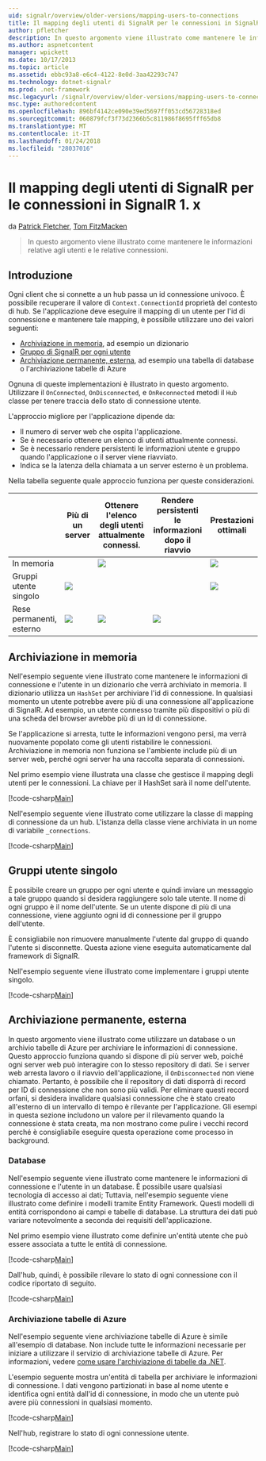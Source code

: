 ```yaml
---
uid: signalr/overview/older-versions/mapping-users-to-connections
title: Il mapping degli utenti di SignalR per le connessioni in SignalR 1. x | Documenti Microsoft
author: pfletcher
description: In questo argomento viene illustrato come mantenere le informazioni relative agli utenti e le relative connessioni.
ms.author: aspnetcontent
manager: wpickett
ms.date: 10/17/2013
ms.topic: article
ms.assetid: ebbc93a8-e6c4-4122-8e0d-3aa42293c747
ms.technology: dotnet-signalr
ms.prod: .net-framework
msc.legacyurl: /signalr/overview/older-versions/mapping-users-to-connections
msc.type: authoredcontent
ms.openlocfilehash: 896bf4142ce090e39ed5697ff053cd56728318ed
ms.sourcegitcommit: 060879fcf3f73d2366b5c811986f8695fff65db8
ms.translationtype: MT
ms.contentlocale: it-IT
ms.lasthandoff: 01/24/2018
ms.locfileid: "28037016"
---
```

<a name="mapping-signalr-users-to-connections-in-signalr-1x"></a>Il mapping degli utenti di SignalR per le connessioni in SignalR 1. x
====================
da [Patrick Fletcher](https://github.com/pfletcher), [Tom FitzMacken](https://github.com/tfitzmac)

> In questo argomento viene illustrato come mantenere le informazioni relative agli utenti e le relative connessioni.


## <a name="introduction"></a>Introduzione

Ogni client che si connette a un hub passa un id connessione univoco. È possibile recuperare il valore di `Context.ConnectionId` proprietà del contesto di hub. Se l'applicazione deve eseguire il mapping di un utente per l'id di connessione e mantenere tale mapping, è possibile utilizzare uno dei valori seguenti:

- [Archiviazione in memoria](#inmemory), ad esempio un dizionario
- [Gruppo di SignalR per ogni utente](#groups)
- [Archiviazione permanente, esterna](#database), ad esempio una tabella di database o l'archiviazione tabelle di Azure

Ognuna di queste implementazioni è illustrato in questo argomento. Utilizzare il `OnConnected`, `OnDisconnected`, e `OnReconnected` metodi il `Hub` classe per tenere traccia dello stato di connessione utente.

L'approccio migliore per l'applicazione dipende da:

- Il numero di server web che ospita l'applicazione.
- Se è necessario ottenere un elenco di utenti attualmente connessi.
- Se è necessario rendere persistenti le informazioni utente e gruppo quando l'applicazione o il server viene riavviato.
- Indica se la latenza della chiamata a un server esterno è un problema.

Nella tabella seguente quale approccio funziona per queste considerazioni.

|  | Più di un server | Ottenere l'elenco degli utenti attualmente connessi. | Rendere persistenti le informazioni dopo il riavvio | Prestazioni ottimali |
| --- | --- | --- | --- | --- |
| In memoria |  | ![](mapping-users-to-connections/_static/image1.png) |  | ![](mapping-users-to-connections/_static/image2.png) |
| Gruppi utente singolo | ![](mapping-users-to-connections/_static/image3.png) |  |  | ![](mapping-users-to-connections/_static/image4.png) |
| Rese permanenti, esterno | ![](mapping-users-to-connections/_static/image5.png) | ![](mapping-users-to-connections/_static/image6.png) | ![](mapping-users-to-connections/_static/image7.png) |  |

<a id="inmemory"></a>

## <a name="in-memory-storage"></a>Archiviazione in memoria

Nell'esempio seguente viene illustrato come mantenere le informazioni di connessione e l'utente in un dizionario che verrà archiviato in memoria. Il dizionario utilizza un `HashSet` per archiviare l'id di connessione. In qualsiasi momento un utente potrebbe avere più di una connessione all'applicazione di SignalR. Ad esempio, un utente connesso tramite più dispositivi o più di una scheda del browser avrebbe più di un id di connessione.

Se l'applicazione si arresta, tutte le informazioni vengono persi, ma verrà nuovamente popolato come gli utenti ristabilire le connessioni. Archiviazione in memoria non funziona se l'ambiente include più di un server web, perché ogni server ha una raccolta separata di connessioni.

Nel primo esempio viene illustrata una classe che gestisce il mapping degli utenti per le connessioni. La chiave per il HashSet sarà il nome dell'utente.

[!code-csharp[Main](mapping-users-to-connections/samples/sample1.cs)]

Nell'esempio seguente viene illustrato come utilizzare la classe di mapping di connessione da un hub. L'istanza della classe viene archiviata in un nome di variabile `_connections`.

[!code-csharp[Main](mapping-users-to-connections/samples/sample2.cs)]

<a id="groups"></a>

## <a name="single-user-groups"></a>Gruppi utente singolo

È possibile creare un gruppo per ogni utente e quindi inviare un messaggio a tale gruppo quando si desidera raggiungere solo tale utente. Il nome di ogni gruppo è il nome dell'utente. Se un utente dispone di più di una connessione, viene aggiunto ogni id di connessione per il gruppo dell'utente.

È consigliabile non rimuovere manualmente l'utente dal gruppo di quando l'utente si disconnette. Questa azione viene eseguita automaticamente dal framework di SignalR.

Nell'esempio seguente viene illustrato come implementare i gruppi utente singolo.

[!code-csharp[Main](mapping-users-to-connections/samples/sample3.cs)]

<a id="database"></a>

## <a name="permanent-external-storage"></a>Archiviazione permanente, esterna

In questo argomento viene illustrato come utilizzare un database o un archivio tabelle di Azure per archiviare le informazioni di connessione. Questo approccio funziona quando si dispone di più server web, poiché ogni server web può interagire con lo stesso repository di dati. Se i server web arresta lavoro o il riavvio dell'applicazione, il `OnDisconnected` non viene chiamato. Pertanto, è possibile che il repository di dati disporrà di record per ID di connessione che non sono più validi. Per eliminare questi record orfani, si desidera invalidare qualsiasi connessione che è stato creato all'esterno di un intervallo di tempo è rilevante per l'applicazione. Gli esempi in questa sezione includono un valore per il rilevamento quando la connessione è stata creata, ma non mostrano come pulire i vecchi record perché è consigliabile eseguire questa operazione come processo in background.

### <a name="database"></a>Database

Nell'esempio seguente viene illustrato come mantenere le informazioni di connessione e l'utente in un database. È possibile usare qualsiasi tecnologia di accesso ai dati; Tuttavia, nell'esempio seguente viene illustrato come definire i modelli tramite Entity Framework. Questi modelli di entità corrispondono ai campi e tabelle di database. La struttura dei dati può variare notevolmente a seconda dei requisiti dell'applicazione.

Nel primo esempio viene illustrato come definire un'entità utente che può essere associata a tutte le entità di connessione.

[!code-csharp[Main](mapping-users-to-connections/samples/sample4.cs)]

Dall'hub, quindi, è possibile rilevare lo stato di ogni connessione con il codice riportato di seguito.

[!code-csharp[Main](mapping-users-to-connections/samples/sample5.cs)]

### <a name="azure-table-storage"></a>Archiviazione tabelle di Azure

Nell'esempio seguente viene archiviazione tabelle di Azure è simile all'esempio di database. Non include tutte le informazioni necessarie per iniziare a utilizzare il servizio di archiviazione tabelle di Azure. Per informazioni, vedere [come usare l'archiviazione di tabelle da .NET](https://azure.microsoft.com/documentation/articles/storage-dotnet-how-to-use-tables/).

L'esempio seguente mostra un'entità di tabella per archiviare le informazioni di connessione. I dati vengono partizionati in base al nome utente e identifica ogni entità dall'id di connessione, in modo che un utente può avere più connessioni in qualsiasi momento.

[!code-csharp[Main](mapping-users-to-connections/samples/sample6.cs)]

Nell'hub, registrare lo stato di ogni connessione utente.

[!code-csharp[Main](mapping-users-to-connections/samples/sample7.cs)]
